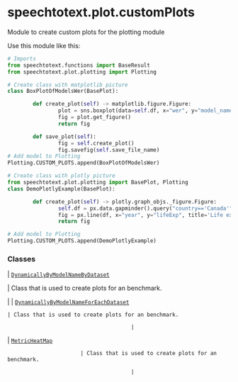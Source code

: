 # speechtotext.plot.customPlots

Module to create custom plots for the plotting module

Use this module like this:

```python
# Imports
from speechtotext.functions import BaseResult
from speechtotext.plot.plotting import Plotting

# Create class with matplotlib picture
class BoxPlotOfModelsWer(BasePlot):

        def create_plot(self) -> matplotlib.figure.Figure:
                plot = sns.boxplot(data=self.df, x="wer", y="model_name")
                fig = plot.get_figure()
                return fig

        def save_plot(self):
                fig = self.create_plot()
                fig.savefig(self.save_file_name)
# Add model to Plotting
Plotting.CUSTOM_PLOTS.append(BoxPlotOfModelsWer)

# Create class with plotly picture
from speechtotext.plot.plotting import BasePlot, Plotting
class DemoPlotlyExample(BasePlot):

        def create_plot(self) -> plotly.graph_objs._figure.Figure:
                self.df = px.data.gapminder().query("country=='Canada'")
                fig = px.line(df, x="year", y="lifeExp", title='Life expectancy in Canada')
                return fig

# Add model to Plotting
Plotting.CUSTOM_PLOTS.append(DemoPlotlyExample)
```

### Classes

| [`DynamicallyByModelNameByDataset`](speechtotext.plot.customPlots.DynamicallyByModelNameByDataset.md#speechtotext.plot.customPlots.DynamicallyByModelNameByDataset)

 | Class that is used to create plots for an benchmark.

 |
| [`DynamicallyByModelNameForEachDataset`](speechtotext.plot.customPlots.DynamicallyByModelNameForEachDataset.md#speechtotext.plot.customPlots.DynamicallyByModelNameForEachDataset)

    | Class that is used to create plots for an benchmark.

                                           |
| [`MetricHeatMap`](speechtotext.plot.customPlots.MetricHeatMap.md#speechtotext.plot.customPlots.MetricHeatMap)

                           | Class that is used to create plots for an benchmark.

                                           |
